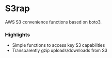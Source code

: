 # S3rap
AWS S3 convenience functions based on boto3.

### Highlights
  - Simple functions to access key S3 capabilities
  - Transparently gzip uploads/downloads from S3
